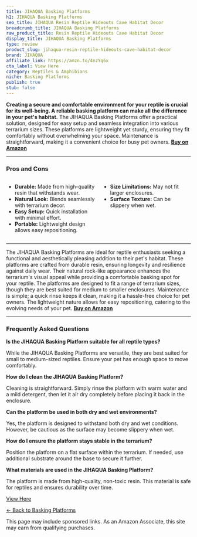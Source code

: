```yaml
---
title: JIHAQUA Basking Platforms
h1: JIHAQUA Basking Platforms
seo_title: JIHAQUA Resin Reptile Hideouts Cave Habitat Decor
breadcrumb_title: JIHAQUA Basking Platforms
raw_product_title: Resin Reptile Hideouts Cave Habitat Decor
display_title: JIHAQUA Basking Platforms
type: review
product_slug: jihaqua-resin-reptile-hideouts-cave-habitat-decor
brand: JIHAQUA
affiliate_link: https://amzn.to/4nzYq6x
cta_label: View Here
category: Reptiles & Amphibians
niche: Basking Platforms
publish: true
stub: false
---
```


<div id="intro" class="full-width">
  <p><strong>Creating a secure and comfortable environment for your reptile is crucial for its well-being. A reliable basking platform can make all the difference in your pet's habitat.</strong> The JIHAQUA Basking Platforms offer a practical solution, designed for easy setup and seamless integration into various terrarium sizes. These platforms are lightweight yet sturdy, ensuring they fit comfortably without overwhelming your space. Maintenance is straightforward, making it a convenient choice for busy pet owners. <a href="https://amzn.to/4nzYq6x" rel="nofollow sponsored noopener" target="_blank"><strong>Buy on Amazon</strong></a></p>
</div>

<hr />
<h3 id="pros-cons">Pros and Cons</h3>
<div class="pc-grid" style="display:grid;grid-template-columns:1fr 1fr;gap:16px;">
  <ul>
    <li><strong>Durable:</strong> Made from high-quality resin that withstands wear.</li>
    <li><strong>Natural Look:</strong> Blends seamlessly with terrarium decor.</li>
    <li><strong>Easy Setup:</strong> Quick installation with minimal effort.</li>
    <li><strong>Portable:</strong> Lightweight design allows easy repositioning.</li>
  </ul>
  <ul>
    <li><strong>Size Limitations:</strong> May not fit larger enclosures.</li>
    <li><strong>Surface Texture:</strong> Can be slippery when wet.</li>
  </ul>
</div>
<hr />

<div class="full-width">
  <p>The JIHAQUA Basking Platforms are ideal for reptile enthusiasts seeking a functional and aesthetically pleasing addition to their pet's habitat. These platforms are crafted from durable resin, ensuring longevity and resilience against daily wear. Their natural rock-like appearance enhances the terrarium's visual appeal while providing a comfortable basking spot for your reptile. The platforms are designed to fit a range of terrarium sizes, though they are best suited for medium to smaller enclosures. Maintenance is simple; a quick rinse keeps it clean, making it a hassle-free choice for pet owners. The lightweight nature allows for easy repositioning, catering to the evolving needs of your pet. <a href="https://amzn.to/4nzYq6x" rel="nofollow sponsored noopener" target="_blank"><strong>Buy on Amazon</strong></a></p>
</div>

<hr />
<h3 id="faqs">Frequently Asked Questions</h3>

<p><strong>Is the JIHAQUA Basking Platform suitable for all reptile types?</strong></p>
<p>While the JIHAQUA Basking Platforms are versatile, they are best suited for small to medium-sized reptiles. Ensure your pet has enough space to move comfortably.</p>

<p><strong>How do I clean the JIHAQUA Basking Platform?</strong></p>
<p>Cleaning is straightforward. Simply rinse the platform with warm water and a mild detergent, then let it air dry completely before placing it back in the enclosure.</p>

<p><strong>Can the platform be used in both dry and wet environments?</strong></p>
<p>Yes, the platform is designed to withstand both dry and wet conditions. However, be cautious as the surface may become slippery when wet.</p>

<p><strong>How do I ensure the platform stays stable in the terrarium?</strong></p>
<p>Position the platform on a flat surface within the terrarium. If needed, use additional substrate around the base to secure it further.</p>

<p><strong>What materials are used in the JIHAQUA Basking Platform?</strong></p>
<p>The platform is made from high-quality, non-toxic resin. This material is safe for reptiles and ensures durability over time.</p>
<p><a class="btn" href="https://amzn.to/4nzYq6x" target="_blank" rel="nofollow sponsored noopener">View Here</a></p>
<p><a href="/roundups/reptiles-amphibians/basking-platforms/">← Back to Basking Platforms</a></p>
<aside class="disclosure">This page may include sponsored links. As an Amazon Associate, this site may earn from qualifying purchases.</aside>
